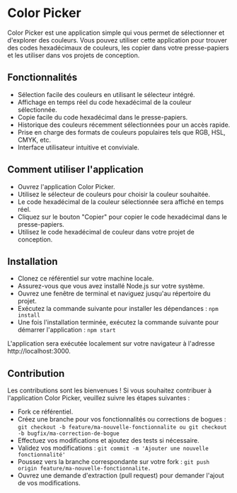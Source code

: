 # Color Picker

Color Picker est une application simple qui vous permet de sélectionner et d'explorer des couleurs. Vous pouvez utiliser cette application pour trouver des codes hexadécimaux de couleurs, les copier dans votre presse-papiers et les utiliser dans vos projets de conception.

## Fonctionnalités

- Sélection facile des couleurs en utilisant le sélecteur intégré.
- Affichage en temps réel du code hexadécimal de la couleur sélectionnée.
- Copie facile du code hexadécimal dans le presse-papiers.
- Historique des couleurs récemment sélectionnées pour un accès rapide.
- Prise en charge des formats de couleurs populaires tels que RGB, HSL, CMYK, etc.
- Interface utilisateur intuitive et conviviale.

## Comment utiliser l'application

- Ouvrez l'application Color Picker.
- Utilisez le sélecteur de couleurs pour choisir la couleur souhaitée.
- Le code hexadécimal de la couleur sélectionnée sera affiché en temps réel.
- Cliquez sur le bouton "Copier" pour copier le code hexadécimal dans le presse-papiers.
- Utilisez le code hexadécimal de couleur dans votre projet de conception.

## Installation

- Clonez ce référentiel sur votre machine locale.
- Assurez-vous que vous avez installé Node.js sur votre système.
- Ouvrez une fenêtre de terminal et naviguez jusqu'au répertoire du projet.
- Exécutez la commande suivante pour installer les dépendances : ```npm install```
- Une fois l'installation terminée, exécutez la commande suivante pour démarrer l'application : ```npm start```

L'application sera exécutée localement sur votre navigateur à l'adresse http://localhost:3000.

## Contribution

Les contributions sont les bienvenues ! Si vous souhaitez contribuer à l'application Color Picker, veuillez suivre les étapes suivantes :

- Fork ce référentiel.
- Créez une branche pour vos fonctionnalités ou corrections de bogues : ```git checkout -b feature/ma-nouvelle-fonctionnalite ou git checkout -b bugfix/ma-correction-de-bogue```
- Effectuez vos modifications et ajoutez des tests si nécessaire.
- Validez vos modifications : ```git commit -m 'Ajouter une nouvelle fonctionnalité'```
- Poussez vers la branche correspondante sur votre fork : ```git push origin feature/ma-nouvelle-fonctionnalite.```
- Ouvrez une demande d'extraction (pull request) pour demander l'ajout de vos modifications.


